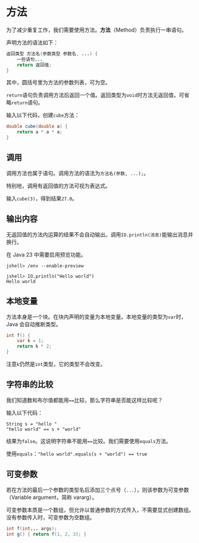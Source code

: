 # 方法

为了减少重复工作，我们需要使用方法。**方法**（Method）负责执行一串语句。

声明方法的语法如下：

```java
返回类型 方法名(参数类型 参数名, ...) {
    一些语句...
    return 返回值;
}
```

其中，圆括号里为方法的参数列表，可为空。

`return`语句负责调用方法后返回一个值。返回类型为`void`时方法无返回值，可省略`return`语句。

输入以下代码，创建`cube`方法：

```java
double cube(double a) {
    return a * a * a;
}
```

## 调用

调用方法也属于语句。调用方法的语法为`方法名(参数, ...);`。

特别地，调用有返回值的方法可视为表达式。

输入`cube(3)`，得到结果`27.0`。

## 输出内容

无返回值的方法内运算的结果不会自动输出。调用`IO.println(消息)`能输出消息并换行。

在 Java 23 中需要启用预览功能。

```
jshell> /env --enable-preview

jshell> IO.println("Hello world")
Hello world
```

## 本地变量

方法本身是一个块。在块内声明的变量为本地变量。本地变量的类型为`var`时， Java 会自动推断类型。

```java
int f() {
    var k = 1;
    return k * 2;
}
```

注意`k`仍然是`int`类型，它的类型不会改变。

## 字符串的比较

我们知道数和布尔值都能用`==`比较，那么字符串是否能这样比较呢？

输入以下代码：

```
String s = "hello "
"hello world" == s + "world"
```

结果为`false`。这说明字符串不能用`==`比较。我们需要使用`equals`方法。

使用`equals`：`"hello world".equals(s + "world") == true`

## 可变参数

若在方法的最后一个参数的类型名后添加三个点号（`...`），则该参数为可变参数（Variable argument，简称 vararg）。

可变参数本质是一个数组，但允许以普通参数的方式传入，不需要显式创建数组。没有参数传入时，可变参数为空数组。

```java
int f(int... args);
int g() { return f(1, 2, 3); }
```
